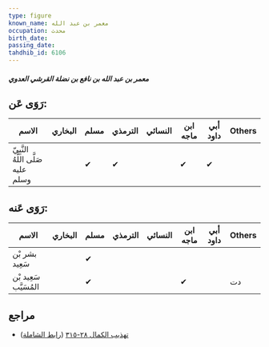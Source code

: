 ```yaml
---
type: figure
known_name: معمر بن عبد الله
occupation: محدث
birth_date:
passing_date:
tahdhib_id: 6106
---
```

##### معمر بن عبد الله بن نافع بن نضلة القرشي العدوي

## رَوَى عَن:
| الاسم                              | البخاري | مسلم | الترمذي | النسائي | ابن ماجه | أبي داود | Others |
| ---------------------------------- | ------- | ---- | ------- | ------- | -------- | -------- | ------ |
| النَّبِيّ صَلَّى اللَّهُ عليه وسلم |         | ✔    | ✔       |         | ✔        | ✔        |        |
## رَوَى عَنه:
| الاسم                 | البخاري | مسلم | الترمذي | النسائي | ابن ماجه | أبي داود | Others |
| --------------------- | ------- | ---- | ------- | ------- | -------- | -------- | ------ |
| بشر بْن سَعِيد        |         | ✔    |         |         |          |          |        |
| سَعِيد بْن المُسَيَّب |         | ✔    |         |         | ✔        |          | دت     |
## مراجع
- [تهذيب الكمال ٢٨-٣١٥](obsidian://open?vault=Tahdhib-al-Kamal&file=Figures/٦١٠٦-معمر%20بن%20عبد%20الله%20بن%20نافع%20بن%20نضلة%20القرشي%20العدوي) ([رابط الشاملة](https://shamela.ws/book/3722/15290))